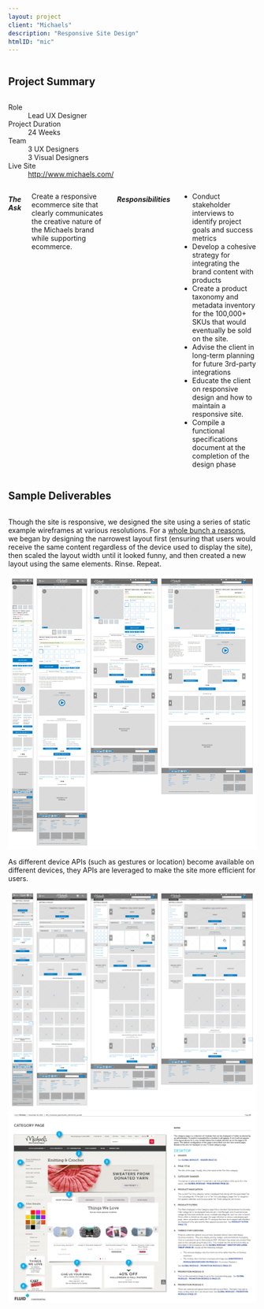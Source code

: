 ```yaml
---
layout: project
client: "Michaels"
description: "Responsive Site Design"
htmlID: "mic"
---
```


<div class="row">
	<div class="small-12 columns">
		<h2>Project Summary</h2>
	</div>
	<div class="small-12 medium-4 large-4 columns">
		<dl>
			<dt>Role</dt>
			<dd>Lead UX Designer</dd>
			<dt>Project Duration</dt>
			<dd>24 Weeks</dd>
			<dt>Team</dt>
			<dd>
				3 UX Designers<br />
				3 Visual Designers<br />
			</dd>
			<dt>Live Site</dt>
			<dd>
				<a href="http://www.michaels.com/">http://www.michaels.com/</a>
			</dd>
		</dl>
	</div>
	<div class="small-12 medium-8 large-8 columns lede">
		<h5>The Ask</h5>
		<p>
			Create a responsive ecommerce site that clearly communicates the creative nature of the Michaels brand while supporting ecommerce.
		</p>
		<h5>Responsibilities</h5>
		<ul>
			<li>
				Conduct stakeholder interviews to identify project goals and success metrics
			</li>
			<li>
				Develop a cohesive strategy for integrating the brand content with products
			</li>
			<li>
				Create a product taxonomy and metadata inventory for the 100,000+ SKUs that would eventually be sold on the site.
			</li>
			<li>
				Advise the client in long-term planning for future 3rd-party integrations
			</li>
			<li>
				Educate the client on responsive design and how to maintain a responsive site.
			</li>
			<li>
				Compile a functional specifications document at the completion of the design phase
			</li>
		</ul>
	</div>
</div>
<div class="row">
	<div class="small-12 columns">
		<h2>Sample Deliverables</h2>
	</div>
	<div class="large-4 push-8 columns">
		<p>
			Though the site is responsive, we designed the site using a series of static example wireframes at various resolutions. For a <a href="http://bradfrostweb.com/blog/post/responsive-strategy/#mobile-first">whole bunch a reasons</a>, we began by designing the narrowest layout first (ensuring that users would receive the same content regardless of the device used to display the site), then scaled the layout width until it looked funny, and then created a new layout using the same elements. Rinse. Repeat.
		</p>
	</div>
	<div class="large-8 pull-4 columns">
		 <a href="/img/mic1.png"><img src="/img/mic1.png" alt="A wireframe showing all four layotus of the product detail page" /></a>
	</div>
</div>
<div class="row">
	<div class="large-4 push-8 columns">
		<p>
			As different device APIs (such as gestures or location) become available on different devices, they APIs are leveraged to make the site more efficient for users.
		</p>
	</div>
	<div class="large-8 pull-4 columns">
		 <a href="/img/mic2.png"><img src="/img/mic2.png" alt="A wireframe showing all four layouts of the category page" /></a>
	</div>
</div>
<div class="row">
	<div class="large-8 columns end">
		 <a href="/img/mic3.png"><img src="/img/mic3.png" alt="A page from the functional specification document describing the category page" /></a>
	</div>
</div>
